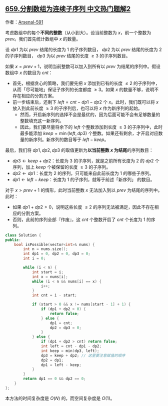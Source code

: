 ## [659.分割数组为连续子序列 中文热门题解2](https://leetcode.cn/problems/split-array-into-consecutive-subsequences/solutions/100000/tan-xin-o1-kong-jian-fu-za-du-de-zui-you-jie-fa-by)

作者：[Arsenal-591](https://leetcode.cn/u/Arsenal-591)

考虑数组中的每个**不同的整数**（从小到大）。设当前整数为 $x$，前一个整数为 $\textit{prev}$。我们首先统计数组中 $x$ 的数量。

设 $dp1$ 为以 $\textit{prev}$ 结尾的长度为 $1$ 的子序列数目， $dp2$ 为以 $\textit{prev}$ 结尾的长度为 $2$ 的子序列数目， $dp3$ 为以 $\textit{prev}$ 结尾的长度 $\ge 3$ 的子序列数目。

如果 $x = \textit{prev} + 1$，说明当前整数可以加入到所有以 $\textit{prev}$ 为结尾的序列中。假设数组中 $x$ 的数目为 $cnt$：

 - 首先，根据贪心的策略，我们要先把 $x$ 添加到已有的长度 $\le 2$ 的子序列中，从而「尽可能地」保证子序列的长度都度 $\ge 3$。如果 $x$ 的数量不够，说明不存在相应的分割方案。
 - 前一步结束后，还剩下 $\textit{left} = \textit{cnt} -  dp1 - dp2$ 个 $x$。此时，我们既可以将 $x$ 放入到此前长度 $\ge 3$ 的子序列后，也可以将 $x$ 作为新序列的起始。
    - 然而，开启新序列的选择不会是最优的，因为后面可能不会有足够数量的整数填充这一新序列。
    - 因此，我们要尽量将余下的 $\textit{left}$ 个整数添加到长度 $\ge 3$ 的子序列中，此时最多能添加 $\textit{keep} = \min(\textit{left}, dp3)$ 个整数。如果还有剩余，才开启对应数量的新序列。新序列的数目等于 $\textit{left}-\textit{keep}$。

最后，我们将 $dp1,dp2,dp3$ 的取值更新为**以当前整数 $x$ 为结尾**的序列数目：
- $dp3 \leftarrow \textit{keep} + dp2$：长度为 $3$ 的子序列，就是之前所有长度为 $2$ 的 $dp2$ 个序列，加上 $keep$ 个被保留的长度 $\ge 3$ 的子序列。
- $dp2 \leftarrow dp1$：长度为 $2$ 的序列，只可能来自此前长度为 $1$ 的哪些子序列。
- $dp1 \leftarrow \textit{left}-\textit{keep}$：长度为 $1$ 的子序列，就等于前述「新序列」 的数目。

对于 $x > \textit{prev} + 1$ 的情形，此时当前整数 $x$ 无法加入到以 $\textit{prev}$ 为结尾的序列中。此时：

 - 如果 $dp1+dp2>0$，说明这些长度 $\le 2$ 的序列无法被满足，因此不存在相应的分割方案。
 - 否则，此前的序列全部『作废』，这 $cnt$ 个整数开启了 $cnt$ 个长度为 $1$ 的序列。

``` C++ [sol1-C++]
class Solution {
public:
    bool isPossible(vector<int>& nums) {
        int n = nums.size();
        int dp1 = 0, dp2 = 0, dp3 = 0;
        int i = 0;

        while (i < n) {
            int start = i;
            int x = nums[i];
            while (i < n && nums[i] == x) {
                i++;
            }
            int cnt = i - start;

            if (start > 0 && x != nums[start - 1] + 1) {
                if (dp1 + dp2 > 0) {
                    return false;
                } else {
                    dp1 = cnt;
                    dp2 = dp3 = 0;
                }
            } else {
                if (dp1 + dp2 > cnt) return false;
                int left = cnt - dp1 - dp2;
                int keep = min(dp3, left);
                dp3 = keep + dp2; // 这里要注意赋值的顺序
                dp2 = dp1;
                dp1 = left - keep;
            }
        }
        return dp1 == 0 && dp2 == 0;
    }
};
```

本方法的时间复杂度是 $O(N)$ 的，而空间复杂度是 $O(1)$。

